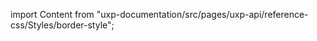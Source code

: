 
import Content from "uxp-documentation/src/pages/uxp-api/reference-css/Styles/border-style";

<Content query="product=xd"/>
